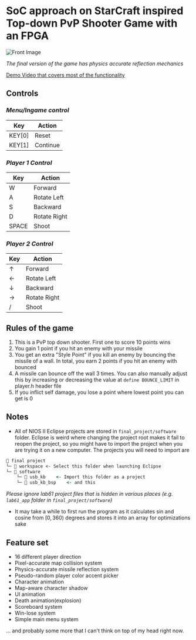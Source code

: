 # SoC approach on StarCraft inspired Top-down PvP Shooter Game with an FPGA

![Front Image](https://raw.githubusercontent.com/wonjongbot/final_project/main/giffront.gif)

_The final version of the game has physics accurate reflection mechanics_

[Demo Video that covers most of the functionality](https://youtu.be/uepAv-EOpGw)

## Controls

### *Menu/Ingame control*

| Key| Action|
| --- | --- |
| KEY[0] | Reset |
| KEY[1] | Continue |

### *Player 1 Control*

| Key| Action|
| --- | --- |
| W | Forward |
|A|Rotate Left|
|S|Backward|
|D|Rotate Right|
|SPACE| Shoot|

### *Player 2 Control*

| Key| Action|
| --- | --- |
|↑|Forward|
|←|Rotate Left|
|↓|Backward|
|→|Rotate Right|
|/|Shoot|

## Rules of the game

1. This is a PvP top down shooter. First one to score 10 points wins
2. You gain 1 point if you hit an enemy with your missile
3. You get an extra "Style Point" if you kill an enemy by bouncing the missile of a wall. In total, you earn 2 points if you hit an enemy with bounced
4. A missile can bounce off the wall 3 times. You can also manually adjust this by increasing or decreasing the value at `define BOUNCE_LIMIT` in player.h header file
5. If you inflict self damage, you lose a point where lowest point you can get is 0

## Notes

- All of NIOS II Eclipse projects are stored in `final_project/software` folder. Eclipse is weird where changing the project root makes it fail to reopen the project, so you might have to import the project when you are trying it on a new computer. The projects you will need to import are

``` cmd
📁 final project
└─ 📁 workspace <- Select this folder when launching Eclipse
└─ 📁 software
    └─ 📁 usb_kb    <- Import this folder as a project
    └─ 📁 usb_kb_bsp    <- and this
```

_Please ignore lab61 project files that is hidden in various places (e.g. `lab61_app` folder in `final_project/software`)_

- It may take a while to first run the program as it calculates sin and cosine from $[0, 360)$ degrees and stores it into an array for optimizations sake

## Feature set

- 16 different player direction
- Pixel-accurate map collision system
- Physics-accurate missile reflection system
- Pseudo-random player color accent picker
- Character animation
- Map-aware character shadow
- UI animation
- Death animation(explosion)
- Scoreboard system
- Win-lose system
- Simple main menu system

... and probably some more that I can't think on top of my head right now.
